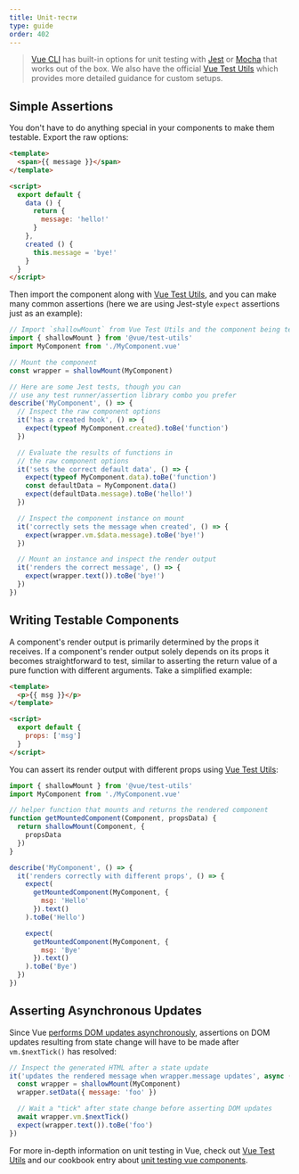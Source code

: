 ```yaml
---
title: Unit-тести
type: guide
order: 402
---
```


> [Vue CLI](https://cli.vuejs.org/) has built-in options for unit testing with [Jest](https://github.com/facebook/jest) or [Mocha](https://mochajs.org/) that works out of the box. We also have the official [Vue Test Utils](https://vue-test-utils.vuejs.org/) which provides more detailed guidance for custom setups.

## Simple Assertions

You don't have to do anything special in your components to make them testable. Export the raw options:

``` html
<template>
  <span>{{ message }}</span>
</template>

<script>
  export default {
    data () {
      return {
        message: 'hello!'
      }
    },
    created () {
      this.message = 'bye!'
    }
  }
</script>
```

Then import the component along with [Vue Test Utils](https://vue-test-utils.vuejs.org/), and you can make many common assertions (here we are using Jest-style `expect` assertions just as an example):

``` js
// Import `shallowMount` from Vue Test Utils and the component being tested
import { shallowMount } from '@vue/test-utils'
import MyComponent from './MyComponent.vue'

// Mount the component
const wrapper = shallowMount(MyComponent)

// Here are some Jest tests, though you can
// use any test runner/assertion library combo you prefer
describe('MyComponent', () => {
  // Inspect the raw component options
  it('has a created hook', () => {
    expect(typeof MyComponent.created).toBe('function')
  })

  // Evaluate the results of functions in
  // the raw component options
  it('sets the correct default data', () => {
    expect(typeof MyComponent.data).toBe('function')
    const defaultData = MyComponent.data()
    expect(defaultData.message).toBe('hello!')
  })

  // Inspect the component instance on mount
  it('correctly sets the message when created', () => {
    expect(wrapper.vm.$data.message).toBe('bye!')
  })

  // Mount an instance and inspect the render output
  it('renders the correct message', () => {
    expect(wrapper.text()).toBe('bye!')
  })
})
```

## Writing Testable Components

A component's render output is primarily determined by the props it receives. If a component's render output solely depends on its props it becomes straightforward to test, similar to asserting the return value of a pure function with different arguments. Take a simplified example:

``` html
<template>
  <p>{{ msg }}</p>
</template>

<script>
  export default {
    props: ['msg']
  }
</script>
```

You can assert its render output with different props using [Vue Test Utils](https://vue-test-utils.vuejs.org/):

``` js
import { shallowMount } from '@vue/test-utils'
import MyComponent from './MyComponent.vue'

// helper function that mounts and returns the rendered component
function getMountedComponent(Component, propsData) {
  return shallowMount(Component, {
    propsData
  })
}

describe('MyComponent', () => {
  it('renders correctly with different props', () => {
    expect(
      getMountedComponent(MyComponent, {
        msg: 'Hello'
      }).text()
    ).toBe('Hello')

    expect(
      getMountedComponent(MyComponent, {
        msg: 'Bye'
      }).text()
    ).toBe('Bye')
  })
})
```

## Asserting Asynchronous Updates

Since Vue [performs DOM updates asynchronously](reactivity.html#Async-Update-Queue), assertions on DOM updates resulting from state change will have to be made after `vm.$nextTick()` has resolved:

``` js
// Inspect the generated HTML after a state update
it('updates the rendered message when wrapper.message updates', async () => {
  const wrapper = shallowMount(MyComponent)
  wrapper.setData({ message: 'foo' })

  // Wait a "tick" after state change before asserting DOM updates
  await wrapper.vm.$nextTick()
  expect(wrapper.text()).toBe('foo')
})
```

For more in-depth information on unit testing in Vue, check out [Vue Test Utils](https://vue-test-utils.vuejs.org/) and our cookbook entry about [unit testing vue components](https://vuejs.org/v2/cookbook/unit-testing-vue-components.html).
